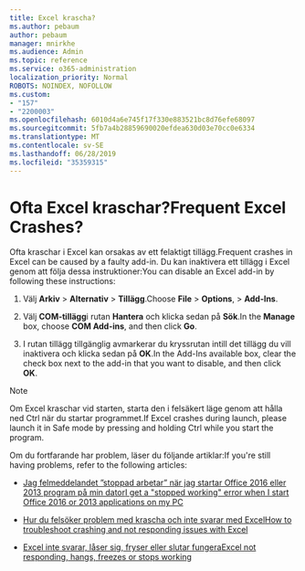 ```yaml
---
title: Excel krascha?
ms.author: pebaum
author: pebaum
manager: mnirkhe
ms.audience: Admin
ms.topic: reference
ms.service: o365-administration
localization_priority: Normal
ROBOTS: NOINDEX, NOFOLLOW
ms.custom:
- "157"
- "2200003"
ms.openlocfilehash: 6010d4a6e745f17f330e883521bc8d76efe68097
ms.sourcegitcommit: 5fb7a4b28859690020efdea630d03e70cc0e6334
ms.translationtype: MT
ms.contentlocale: sv-SE
ms.lasthandoff: 06/28/2019
ms.locfileid: "35359315"
---
```

# <a name="frequent-excel-crashes"></a><span data-ttu-id="f0b37-102">Ofta Excel kraschar?</span><span class="sxs-lookup"><span data-stu-id="f0b37-102">Frequent Excel Crashes?</span></span>

<span data-ttu-id="f0b37-103">Ofta kraschar i Excel kan orsakas av ett felaktigt tillägg.</span><span class="sxs-lookup"><span data-stu-id="f0b37-103">Frequent crashes in Excel can be caused by a faulty add-in.</span></span> <span data-ttu-id="f0b37-104">Du kan inaktivera ett tillägg i Excel genom att följa dessa instruktioner:</span><span class="sxs-lookup"><span data-stu-id="f0b37-104">You can disable an Excel add-in by following these instructions:</span></span>
  
1. <span data-ttu-id="f0b37-105">Välj **Arkiv** \> **Alternativ** \> **Tillägg**.</span><span class="sxs-lookup"><span data-stu-id="f0b37-105">Choose **File** \> **Options**, \> **Add-Ins**.</span></span>

2. <span data-ttu-id="f0b37-106">Välj **COM-tillägg**i rutan **Hantera** och klicka sedan på **Sök**.</span><span class="sxs-lookup"><span data-stu-id="f0b37-106">In the **Manage** box, choose **COM Add-ins**, and then click **Go**.</span></span>

3. <span data-ttu-id="f0b37-107">I rutan tillägg tillgänglig avmarkerar du kryssrutan intill det tillägg du vill inaktivera och klicka sedan på **OK**.</span><span class="sxs-lookup"><span data-stu-id="f0b37-107">In the Add-Ins available box, clear the check box next to the add-in that you want to disable, and then click **OK**.</span></span>

> [!NOTE]
> <span data-ttu-id="f0b37-108">Om Excel kraschar vid starten, starta den i felsäkert läge genom att hålla ned Ctrl när du startar programmet.</span><span class="sxs-lookup"><span data-stu-id="f0b37-108">If Excel crashes during launch, please launch it in Safe mode by pressing and holding Ctrl while you start the program.</span></span>
  
<span data-ttu-id="f0b37-109">Om du fortfarande har problem, läser du följande artiklar:</span><span class="sxs-lookup"><span data-stu-id="f0b37-109">If you're still having problems, refer to the following articles:</span></span>
  
- [<span data-ttu-id="f0b37-110">Jag felmeddelandet ”stoppad arbetar” när jag startar Office 2016 eller 2013 program på min dator</span><span class="sxs-lookup"><span data-stu-id="f0b37-110">I get a "stopped working" error when I start Office 2016 or 2013 applications on my PC</span></span>](https://support.office.com/article/52bd7985-4e99-4a35-84c8-2d9b8301a2fa.aspx)

- [<span data-ttu-id="f0b37-111">Hur du felsöker problem med krascha och inte svarar med Excel</span><span class="sxs-lookup"><span data-stu-id="f0b37-111">How to troubleshoot crashing and not responding issues with Excel</span></span>](https://support.microsoft.com/help/2758592/how-to-troubleshoot-crashing-and-not-responding-issues-with-excel)

- [<span data-ttu-id="f0b37-112">Excel inte svarar, låser sig, fryser eller slutar fungera</span><span class="sxs-lookup"><span data-stu-id="f0b37-112">Excel not responding, hangs, freezes or stops working</span></span>](https://support.office.com/article/37e7d3c9-9e84-40bf-a805-4ca6853a1ff4.aspx)
